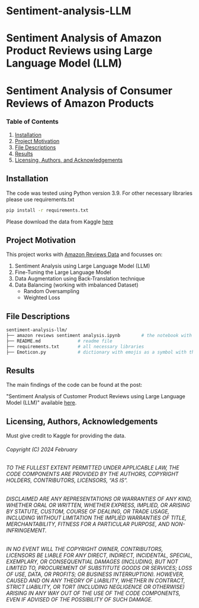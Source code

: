 # Sentiment-analysis-LLM
# Sentiment Analysis of Amazon Product Reviews using Large Language Model (LLM)
# Sentiment Analysis of Consumer Reviews of Amazon Products

### Table of Contents

1. [Installation](#installation)
2. [Project Motivation](#motivation)
3. [File Descriptions](#files)
4. [Results](#results)
5. [Licensing, Authors, and Acknowledgements](#licensing)

## Installation <a name="installation"></a>
The code was tested using Python version 3.9. 
For other necessary libraries please use requirements.txt
```bash
pip install -r requirements.txt
```
Please download the data from Kaggle [here](https://www.kaggle.com/datasets/datafiniti/consumer-reviews-of-amazon-products)
## Project Motivation<a name="motivation"></a>

This project works with [Amazon Reviews Data](https://www.kaggle.com/datasets/datafiniti/consumer-reviews-of-amazon-products) and focusses on:
1.	Sentiment Analysis using Large Language Model (LLM)
2.	Fine-Tuning the Large Language Model
3.	Data Augmentation using Back-Translation technique
4.	Data Balancing (working with imbalanced Dataset)
    -	Random Oversampling 
    -	Weighted Loss




## File Descriptions <a name="files"></a>

```bash
sentiment-analysis-llm/
├── amazon reviews sentiment analysis.ipynb        # the notebook with data augmentation, data balancing, sentiment analysis and fine-tuning using (HuggingFace)
├── README.md              # readme file
├── requirements.txt       # all necessary libraries
├── Emoticon.py            # dictionary with emojis as a symbol with the text description 

```


## Results<a name="results"></a>

The main findings of the code can be found at the post:

"Sentiment Analysis of Customer Product Reviews using Large Language Model (LLM)" available [here](https://eneuburg.medium.com/large-language-model-llm-a-sentiment-analysis-with-customer-product-reviews-a56885593d70).

## Licensing, Authors, Acknowledgements<a name="licensing"></a>
 

Must give credit to Kaggle for providing the data. 



###### Copyright (C) 2024 February
###### TO THE FULLEST EXTENT PERMITTED UNDER APPLICABLE LAW, THE CODE COMPONENTS ARE PROVIDED BY THE AUTHORS, COPYRIGHT HOLDERS, CONTRIBUTORS, LICENSORS, “AS IS”.

######  DISCLAIMED ARE ANY REPRESENTATIONS OR WARRANTIES OF ANY KIND, WHETHER ORAL OR WRITTEN, WHETHER EXPRESS, IMPLIED, OR ARISING BY STATUTE, CUSTOM, COURSE OF DEALING, OR TRADE USAGE, INCLUDING WITHOUT LIMITATION THE IMPLIED WARRANTIES OF TITLE, MERCHANTABILITY, FITNESS FOR A PARTICULAR PURPOSE, AND NON-INFRINGEMENT.
######  IN NO EVENT WILL THE COPYRIGHT OWNER, CONTRIBUTORS, LICENSORS BE LIABLE FOR ANY DIRECT, INDIRECT, INCIDENTAL, SPECIAL, EXEMPLARY, OR CONSEQUENTIAL DAMAGES (INCLUDING, BUT NOT LIMITED TO, PROCUREMENT OF SUBSTITUTE GOODS OR SERVICES; LOSS OF USE, DATA, OR PROFITS; OR BUSINESS INTERRUPTION). HOWEVER, CAUSED AND ON ANY THEORY OF LIABILITY, WHETHER IN CONTRACT, STRICT LIABILITY, OR TORT (INCLUDING NEGLIGENCE OR OTHERWISE) ARISING IN ANY WAY OUT OF THE USE OF THE CODE COMPONENTS, EVEN IF ADVISED OF THE POSSIBILITY OF SUCH DAMAGE. 

